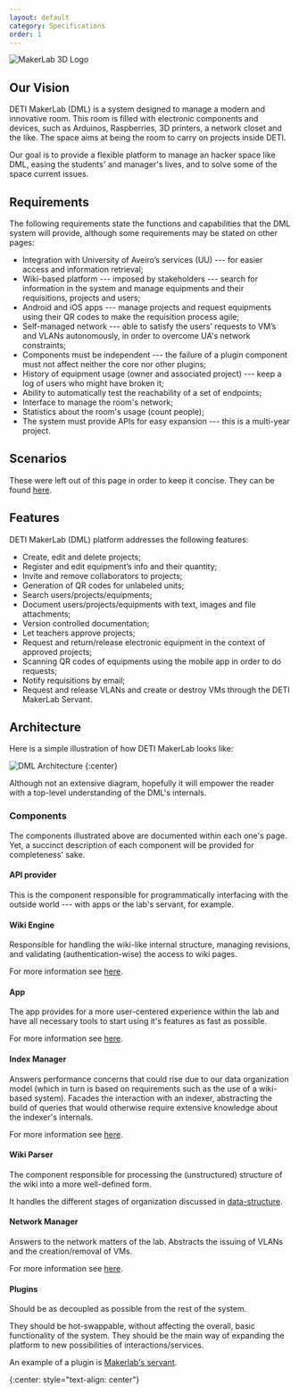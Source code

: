 ```yaml
---
layout: default
category: Specifications
order: 1
---
```


![MakerLab 3D Logo](https://firebasestorage.googleapis.com/v0/b/makerlab-b9b8c.appspot.com/o/IMG_20170614_195527.jpg?alt=media&token=555809ac-e4e4-4cc2-985e-074ba8724e11)

## Our Vision

DETI MakerLab (DML) is a system designed to manage a modern and innovative room. 
This room is filled with electronic components and devices, such as Arduinos,
Raspberries, 3D printers, a network closet and the like. The space aims at being
the room to carry on projects inside DETI.

Our goal is to provide a flexible platform to manage an hacker space like DML,
easing the students' and manager's lives, and to solve some of the space current 
issues.

## Requirements

The following requirements state the functions and capabilities that the DML
system will provide, although some requirements may be stated on other pages:
* Integration with University of Aveiro’s services (UU) --- for easier access
  and information retrieval;
* Wiki-based platform --- imposed by stakeholders --- search for information in
the system and manage equipments and their requisitions, projects and users;
* Android and iOS apps --- manage projects and request equipments using their QR
codes to make the requisition process agile;
* Self-managed network --- able to satisfy the users’ requests to VM’s and
  VLANs autonomously, in order to overcome UA's network constraints;
* Components must be independent --- the failure of a plugin component must
not affect neither the core nor other plugins;
* History of equipment usage (owner and associated project) --- keep a log of
  users who might have broken it;
* Ability to automatically test the reachability of a set of endpoints;
* Interface to manage the room's network;
* Statistics about the room's usage (count people);
* The system must provide APIs for easy expansion --- this is a multi-year
project.

## Scenarios

These were left out of this page in order to keep it concise. They can be
found [here](/specification/scenarios/).

## Features

DETI MakerLab (DML) platform addresses the following features:

* Create, edit and delete projects;
* Register and edit equipment’s info and their quantity;
* Invite and remove collaborators to projects;
* Generation of QR codes for unlabeled units;
* Search users/projects/equipments;
* Document users/projects/equipments with text, images and file attachments;
* Version controlled documentation;
* Let teachers approve projects;
* Request and return/release electronic equipment in the context of approved projects;
* Scanning QR codes of equipments using the mobile app in order to do requests;
* Notify requisitions by email;
* Request and release VLANs and create or destroy VMs through the DETI MakerLab Servant.

## Architecture

Here is a simple illustration of how DETI MakerLab looks like:

![DML Architecture](https://firebasestorage.googleapis.com/v0/b/makerlab-b9b8c.appspot.com/o/dml-architecture.svg?alt=media&token=49f78fb4-81a8-408b-a82d-cc4fec9876a1)
{:center}

Although not an extensive diagram, hopefully it will empower the reader with a
top-level understanding of the DML's internals.

### Components

The components illustrated above are documented within each one's page. Yet,
a succinct description of each component will be provided for completeness'
sake.

#### API provider

This is the component responsible for programmatically interfacing with the
outside world --- with apps or the lab's servant, for example.

#### Wiki Engine

Responsible for handling the wiki-like internal structure, managing revisions,
and validating (authentication-wise) the access to wiki pages.

For more information see [here](/specification/wiki/).

#### App

The app provides for a more user-centered experience within the lab and have 
all necessary tools to start using it's features as fast as possible.

For more information see [here](/specification/mobile-app/).

#### Index Manager

Answers performance concerns that could rise due to our data organization
model (which in turn is based on requirements such as the use of a wiki-based
system). Facades the interaction with an indexer, abstracting the build of
queries that would otherwise require extensive knowledge about the indexer's
internals.

For more information see [here](/specification/indexer/).

#### Wiki Parser

The component responsible for processing the (unstructured) structure of the
wiki into a more well-defined form.

It handles the different stages of organization discussed in
[data-structure](/developer/data-structure/).

#### Network Manager

Answers to the network matters of the lab. Abstracts the issuing of
VLANs and the creation/removal of VMs.

For more information see [here](/specification/network-manager/).

#### Plugins

Should be as decoupled as possible from the rest of the system.

They should be hot-swappable, without affecting the overall, basic
functionality of the system. They should be the main way of expanding the
platform to new possibilities of interactions/services.

An example of a plugin is [Makerlab's servant](/specification/servant/).

<!-- -->
{:center: style="text-align: center"}
